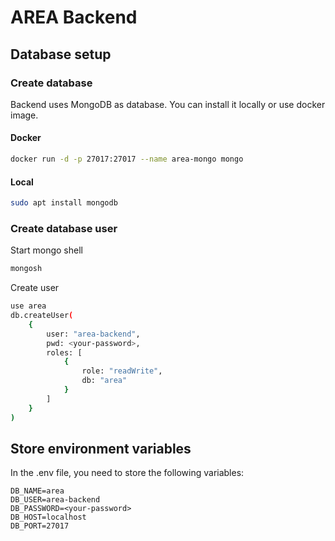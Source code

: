 # AREA Backend

## Database setup

### Create database

Backend uses MongoDB as database. You can install it locally or use docker image.

#### Docker

```bash
docker run -d -p 27017:27017 --name area-mongo mongo
```

#### Local

```bash
sudo apt install mongodb
```

### Create database user

Start mongo shell

```bash
mongosh
```

Create user

```bash
use area
db.createUser(
    {
        user: "area-backend",
        pwd: <your-password>,
        roles: [
            {
                role: "readWrite",
                db: "area"
            }
        ]
    }
)
```

## Store environment variables

In the .env file, you need to store the following variables:

```dotenv
DB_NAME=area
DB_USER=area-backend
DB_PASSWORD=<your-password>
DB_HOST=localhost
DB_PORT=27017
```
